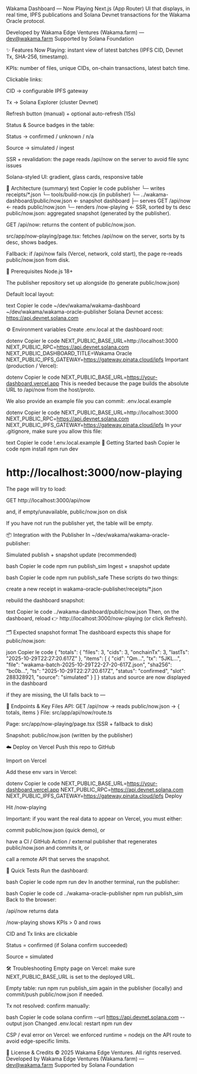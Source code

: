 Wakama Dashboard — Now Playing
Next.js (App Router) UI that displays, in real time, IPFS publications and Solana Devnet transactions for the Wakama Oracle protocol.

Developed by Wakama Edge Ventures (Wakama.farm) — dev@wakama.farm
Supported by Solana Foundation

✨ Features
Now Playing: instant view of latest batches (IPFS CID, Devnet Tx, SHA-256, timestamp).

KPIs: number of files, unique CIDs, on-chain transactions, latest batch time.

Clickable links:

CID → configurable IPFS gateway

Tx → Solana Explorer (cluster Devnet)

Refresh button (manual) + optional auto-refresh (15s)

Status & Source badges in the table:

Status → confirmed / unknown / n/a

Source → simulated / ingest

SSR + revalidation: the page reads /api/now on the server to avoid file sync issues

Solana-styled UI: gradient, glass cards, responsive table

🧱 Architecture (summary)
text
Copier le code
publisher
   └─ writes receipts/*.json
        └─ tools/build-now.cjs (in publisher)
             └─ ../wakama-dashboard/public/now.json  ← snapshot
dashboard
   ├─ serves GET /api/now  ← reads public/now.json
   └─ renders /now-playing ← SSR, sorted by ts desc
public/now.json: aggregated snapshot (generated by the publisher).

GET /api/now: returns the content of public/now.json.

src/app/now-playing/page.tsx: fetches /api/now on the server, sorts by ts desc, shows badges.

Fallback: if /api/now fails (Vercel, network, cold start), the page re-reads public/now.json from disk.

🔧 Prerequisites
Node.js 18+

The publisher repository set up alongside (to generate public/now.json)

Default local layout:

text
Copier le code
~/dev/wakama/wakama-dashboard
~/dev/wakama/wakama-oracle-publisher
Solana Devnet access: https://api.devnet.solana.com

⚙️ Environment variables
Create .env.local at the dashboard root:

dotenv
Copier le code
NEXT_PUBLIC_BASE_URL=http://localhost:3000
NEXT_PUBLIC_RPC=https://api.devnet.solana.com
NEXT_PUBLIC_DASHBOARD_TITLE=Wakama Oracle
NEXT_PUBLIC_IPFS_GATEWAY=https://gateway.pinata.cloud/ipfs
Important (production / Vercel):

dotenv
Copier le code
NEXT_PUBLIC_BASE_URL=https://your-dashboard.vercel.app
This is needed because the page builds the absolute URL to /api/now from the host/proto.

We also provide an example file you can commit: .env.local.example

dotenv
Copier le code
NEXT_PUBLIC_BASE_URL=http://localhost:3000
NEXT_PUBLIC_RPC=https://api.devnet.solana.com
NEXT_PUBLIC_IPFS_GATEWAY=https://gateway.pinata.cloud/ipfs
In your .gitignore, make sure you allow this file:

text
Copier le code
!.env.local.example
🚀 Getting Started
bash
Copier le code
npm install
npm run dev
# http://localhost:3000/now-playing
The page will try to load:

GET http://localhost:3000/api/now

and, if empty/unavailable, public/now.json on disk

If you have not run the publisher yet, the table will be empty.

📦 Integration with the Publisher
In ~/dev/wakama/wakama-oracle-publisher:

Simulated publish + snapshot update (recommended)

bash
Copier le code
npm run publish_sim
Ingest + snapshot update

bash
Copier le code
npm run publish_safe
These scripts do two things:

create a new receipt in wakama-oracle-publisher/receipts/*.json

rebuild the dashboard snapshot:

text
Copier le code
../wakama-dashboard/public/now.json
Then, on the dashboard, reload
👉 http://localhost:3000/now-playing (or click Refresh).

🗂️ Expected snapshot format
The dashboard expects this shape for public/now.json:

json
Copier le code
{
  "totals": {
    "files": 3,
    "cids": 3,
    "onchainTx": 3,
    "lastTs": "2025-10-29T22:27:20.617Z"
  },
  "items": [
    {
      "cid": "Qm...",
      "tx": "5JKL...",
      "file": "wakama-batch-2025-10-29T22-27-20-617Z.json",
      "sha256": "bc0b...",
      "ts": "2025-10-29T22:27:20.617Z",
      "status": "confirmed",
      "slot": 288328921,
      "source": "simulated"
    }
  ]
}
status and source are now displayed in the dashboard

if they are missing, the UI falls back to —

🔌 Endpoints & Key Files
API: GET /api/now → reads public/now.json → { totals, items }
File: src/app/api/now/route.ts

Page: src/app/now-playing/page.tsx (SSR + fallback to disk)

Snapshot: public/now.json (written by the publisher)

☁️ Deploy on Vercel
Push this repo to GitHub

Import on Vercel

Add these env vars in Vercel:

dotenv
Copier le code
NEXT_PUBLIC_BASE_URL=https://your-dashboard.vercel.app
NEXT_PUBLIC_RPC=https://api.devnet.solana.com
NEXT_PUBLIC_IPFS_GATEWAY=https://gateway.pinata.cloud/ipfs
Deploy

Hit /now-playing

Important: if you want the real data to appear on Vercel, you must either:

commit public/now.json (quick demo), or

have a CI / GitHub Action / external publisher that regenerates public/now.json and commits it, or

call a remote API that serves the snapshot.

🧪 Quick Tests
Run the dashboard:

bash
Copier le code
npm run dev
In another terminal, run the publisher:

bash
Copier le code
cd ../wakama-oracle-publisher
npm run publish_sim
Back to the browser:

/api/now returns data

/now-playing shows KPIs > 0 and rows

CID and Tx links are clickable

Status = confirmed (if Solana confirm succeeded)

Source = simulated

🛠️ Troubleshooting
Empty page on Vercel: make sure NEXT_PUBLIC_BASE_URL is set to the deployed URL.

Empty table: run npm run publish_sim again in the publisher (locally) and commit/push public/now.json if needed.

Tx not resolved: confirm manually:

bash
Copier le code
solana confirm <SIG> --url https://api.devnet.solana.com --output json
Changed .env.local: restart npm run dev

CSP / eval error on Vercel: we enforced runtime = nodejs on the API route to avoid edge-specific limits.

📝 License & Credits
© 2025 Wakama Edge Ventures. All rights reserved.
Developed by Wakama Edge Ventures (Wakama.farm) — dev@wakama.farm
Supported by Solana Foundation
